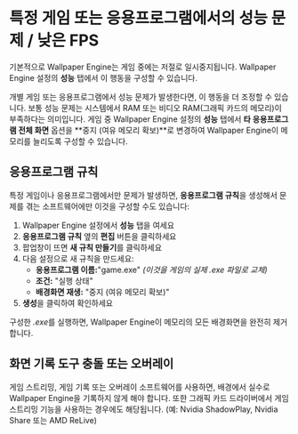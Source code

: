 # 특정 게임 또는 응용프로그램에서의 성능 문제 / 낮은 FPS

기본적으로 Wallpaper Engine는 게임 중에는 저절로 일시중지됩니다. Wallpaper Engine 설정의 **성능** 탭에서 이 행동을 구성할 수 있습니다.

개별 게임 또는 응용프로그램에서 성능 문제가 발생한다면, 이 행동을 더 조정할 수 있습니다. 보통 성능 문제는 시스템에서 RAM 또는 비디오 RAM(그래픽 카드의 메모리)이 부족하다는 의미입니다. 게임 중 Wallpaper Engine 설정의 **성능** 탭에서 **타 응용프로그램 전체 화면** 옵션을 **중지 (여유 메모리 확보)**로 변경하여 Wallpaper Engine이 메모리를 늘리도록 구성할 수 있습니다.

## 응용프로그램 규칙

특정 게임이나 응용프로그램에서만 문제가 발생하면, **응용프로그램 규칙**을 생성해서 문제를 겪는 소프트웨어에만 이것을 구성할 수도 있습니다:

1. Wallpaper Engine 설정에서 **성능** 탭을 여세요
2. **응용프로그램 규칙** 옆의 **편집** 버튼을 클릭하세요
3. 팝업창이 뜨면 **새 규칙 만들기**를 클릭하세요
4. 다음 설정으로 새 규칙을 만드세요:
    * **응용프로그램 이름:**"game.exe" *(이것을 게임의 실제 .exe 파일로 교체)*
    * **조건:** "실행 상태"
    * **배경화면 재생:** "중지 (여유 메모리 확보)"
5. **생성**을 클릭하여 확인하세요

구성한 *.exe*를 실행하면, Wallpaper Engine이 메모리의 모든 배경화면을 완전히 제거합니다.

## 화면 기록 도구 충돌 또는 오버레이

게임 스트리밍, 게임 기록 또는 오버레이 소프트웨어를 사용하면, 배경에서 실수로 Wallpaper Engine을 기록하지 않게 해야 합니다. 또한 그래픽 카드 드라이버에서 게임 스트리밍 기능을 사용하는 경우에도 해당됩니다. (예: Nvidia ShadowPlay, Nvidia Share 또는 AMD ReLive)
